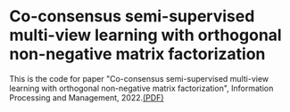 # Co-consensus semi-supervised multi-view learning with orthogonal non-negative matrix factorization

This is the code for paper "Co-consensus semi-supervised multi-view learning with orthogonal non-negative matrix factorization", Information Processing and Management, 2022.[(PDF)](https://www.sciencedirect.com/science/article/abs/pii/S0306457322001583)
